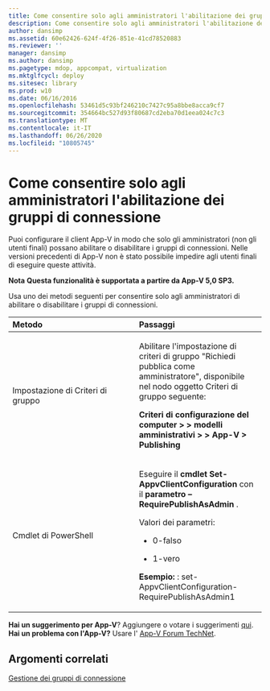 ```yaml
---
title: Come consentire solo agli amministratori l'abilitazione dei gruppi di connessione
description: Come consentire solo agli amministratori l'abilitazione dei gruppi di connessione
author: dansimp
ms.assetid: 60e62426-624f-4f26-851e-41cd78520883
ms.reviewer: ''
manager: dansimp
ms.author: dansimp
ms.pagetype: mdop, appcompat, virtualization
ms.mktglfcycl: deploy
ms.sitesec: library
ms.prod: w10
ms.date: 06/16/2016
ms.openlocfilehash: 53461d5c93bf246210c7427c95a8bbe8acca9cf7
ms.sourcegitcommit: 354664bc527d93f80687cd2eba70d1eea024c7c3
ms.translationtype: MT
ms.contentlocale: it-IT
ms.lasthandoff: 06/26/2020
ms.locfileid: "10805745"
---
```

# Come consentire solo agli amministratori l'abilitazione dei gruppi di connessione


Puoi configurare il client App-V in modo che solo gli amministratori (non gli utenti finali) possano abilitare o disabilitare i gruppi di connessioni. Nelle versioni precedenti di App-V non è stato possibile impedire agli utenti finali di eseguire queste attività.

**Nota** 
 **Questa funzionalità è supportata a partire da App-V 5,0 SP3.**

 

Usa uno dei metodi seguenti per consentire solo agli amministratori di abilitare o disabilitare i gruppi di connessioni.

<table>
<colgroup>
<col width="50%" />
<col width="50%" />
</colgroup>
<thead>
<tr class="header">
<th align="left">Metodo</th>
<th align="left">Passaggi</th>
</tr>
</thead>
<tbody>
<tr class="odd">
<td align="left"><p>Impostazione di Criteri di gruppo</p></td>
<td align="left"><p>Abilitare l'impostazione di criteri di gruppo "Richiedi pubblica come amministratore", disponibile nel nodo oggetto Criteri di gruppo seguente:</p>
<p><strong>Criteri di configurazione del computer &gt; &gt; modelli amministrativi &gt; &gt; App-V &gt; Publishing</strong></p></td>
</tr>
<tr class="even">
<td align="left"><p>Cmdlet di PowerShell</p></td>
<td align="left"><p>Eseguire il <strong> cmdlet Set-AppvClientConfiguration </strong> con il <strong> parametro – RequirePublishAsAdmin </strong> .</p>
<p>Valori dei parametri:</p>
<ul>
<li><p>0-falso</p></li>
<li><p>1-vero</p></li>
</ul>
<p><strong>Esempio: </strong> : set-AppvClientConfiguration-RequirePublishAsAdmin1</p></td>
</tr>
</tbody>
</table>

 

**Hai un suggerimento per App-V**? Aggiungere o votare i suggerimenti [qui](http://appv.uservoice.com/forums/280448-microsoft-application-virtualization). **Hai un problema con l'App-V?** Usare l' [App-V Forum TechNet](https://social.technet.microsoft.com/Forums/home?forum=mdopappv).

## Argomenti correlati


[Gestione dei gruppi di connessione](managing-connection-groups.md)

 

 





